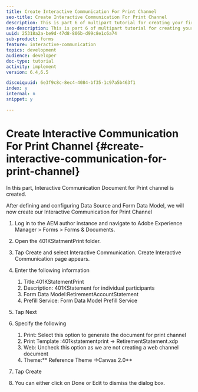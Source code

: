 ```yaml
---
title: Create Interactive Communication For Print Channel
seo-title: Create Interactive Communication For Print Channel
description: This is part 6 of multipart tutorial for creating your first interactive communication document for the print channel. In this part, Interactive Communication Document for Print channel is created.
seo-description: This is part 6 of multipart tutorial for creating your first interactive communication document for the print channel. In this part, Interactive Communication Document for Print channel is created.
uuid: 25318a2a-be9d-47d8-806b-d99c8e1c6a74
sub-product: forms
feature: interactive-communication
topics: development
audience: developer
doc-type: tutorial
activity: implement
version: 6.4,6.5

discoiquuid: 6e3f9c8c-8ec4-4084-bf35-1c97a5b463f1
index: y
internal: n
snippet: y

---
```


# Create Interactive Communication For Print Channel {#create-interactive-communication-for-print-channel}

 In this part, Interactive Communication Document for Print channel is created.

After defining and configuring Data Source and Form Data Model, we will now create our Interactive Communication for Print Channel

1. Log in to the AEM author instance and navigate to Adobe Experience Manager &gt; Forms &gt; Forms & Documents. 
1. Open the 401KStatmentPrint folder.
1. Tap Create and select Interactive Communication. Create Interactive Communication page appears. 
1. Enter the following information

    1. Title:401KStatementPrint
    1. Description: 401KStatement for individual participants
    1. Form Data Model:RetirementAccountStatement
    1. Prefill Service: Form Data Model Prefill Service

1. Tap Next
1. Specify the following

    1. Print: Select this option to generate the document for print channel
    1. Print Template :401kstatementprint -&gt; RetirementStatement.xdp
    1. Web: Uncheck this option as we are not creating a web channel document
    1. Theme:** Reference Theme -&gt;Canvas 2.0**

1. Tap Create
1. You can either click on Done or Edit to dismiss the dialog box.

